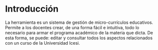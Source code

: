 # Introducción #

La herramienta es un sistema de gestión de micro-currículos educativos. Permite a los docentes crear, de una forma fácil e intuitiva, todo lo necesario para armar el programa académico de la materia que dicta. De esta forma, se puede: editar y consultar todos los aspectos relacionados con un curso de la Universidad Icesi.

